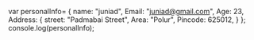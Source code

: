 var personalInfo= {
name: "juniad",
Email: "juniad@gmail.com",
Age: 23,
Address: {
street: "Padmabai Street",
Area: "Polur",
Pincode: 625012,
}
};
console.log(personalInfo);

